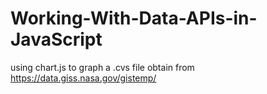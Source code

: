 # Working-With-Data-APIs-in-JavaScript
using chart.js to graph a .cvs file obtain from https://data.giss.nasa.gov/gistemp/
